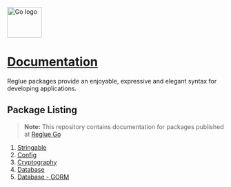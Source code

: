 <img src="/docs/img/go/Go-Logo_Blue.svg" width="80" height="70.8" alt="Go logo">

# [Documentation](https://reglue4go.github.io/docs)

Reglue packages provide an enjoyable, expressive and elegant syntax for developing applications.

## Package Listing

> **Note:** This repository contains documentation for packages published at [Reglue Go](https://github.com/reglue4go)

1.  [Stringable](https://reglue4go.github.io/docs/stringable/)
2.  [Config](https://reglue4go.github.io/docs/config)
3.  [Cryptography](https://reglue4go.github.io/docs/cryptography)
4.  [Database](https://reglue4go.github.io/docs/db)
5.  [Database - GORM](https://reglue4go.github.io/docs/db4gorm)
